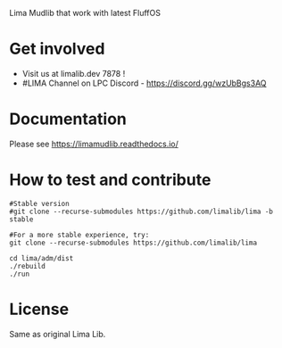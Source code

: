 Lima Mudlib that work with latest FluffOS

# Get involved
- Visit us at limalib.dev 7878 !
- #LIMA Channel on LPC Discord - https://discord.gg/wzUbBgs3AQ

# Documentation
Please see https://limamudlib.readthedocs.io/

# How to test and contribute
```
#Stable version
#git clone --recurse-submodules https://github.com/limalib/lima -b stable

#For a more stable experience, try:
git clone --recurse-submodules https://github.com/limalib/lima

cd lima/adm/dist
./rebuild
./run
```

# License
Same as original Lima Lib.
